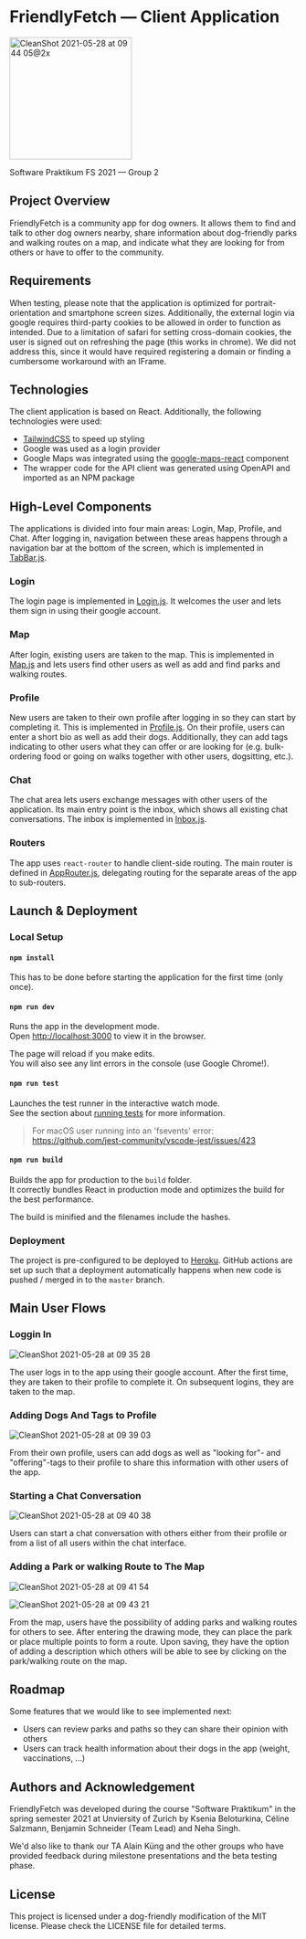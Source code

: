 # FriendlyFetch — Client Application

<img width="214" alt="CleanShot 2021-05-28 at 09 44 05@2x" src="https://user-images.githubusercontent.com/18404509/119948598-4694f200-bf99-11eb-8ce3-6d3f5cf0e2ea.png">

Software Praktikum FS 2021 — Group 2

## Project Overview

FriendlyFetch is a community app for dog owners. It allows them to find and talk to other dog owners nearby, share information about dog-friendly parks and walking routes on a map, and indicate what they are looking for from others or have to offer to the community.

## Requirements

When testing, please note that the application is optimized for portrait-orientation and smartphone screen sizes. Additionally, the external login via google requires third-party cookies to be allowed in order to function as intended. Due to a limitation of safari for setting cross-domain cookies, the user is signed out on refreshing the page (this works in chrome). We did not address this, since it would have required registering a domain or finding a cumbersome workaround with an IFrame.


## Technologies

The client application is based on React. Additionally, the following technologies were used:

- [TailwindCSS](https://tailwindcss.com) to speed up styling
- Google was used as a login provider
- Google Maps was integrated using the [google-maps-react](https://github.com/fullstackreact/google-maps-react) component
- The wrapper code for the API client was generated using OpenAPI and imported as an NPM package


## High-Level Components

The applications is divided into four main areas: Login, Map, Profile, and Chat. After logging in, navigation between these areas happens through a navigation bar at the bottom of the screen, which is implemented in [TabBar.js](src/views/TabBar.js).

### Login

The login page is implemented in [Login.js](src/components/login/Login.js). It welcomes the user and lets them sign in using their google account.

### Map

After login, existing users are taken to the map. This is implemented in [Map.js](src/components/map/Map.js) and lets users find other users as well as add and find parks and walking routes.

### Profile

New users are taken to their own profile after logging in so they can start by completing it. This is implemented in [Profile.js](src/components/profile/Profile.js). On their profile, users can enter a short bio as well as add their dogs. Additionally, they can add tags indicating to other users what they can offer or are looking for (e.g. bulk-ordering food or going on walks together with other users, dogsitting, etc.).

### Chat

The chat area lets users exchange messages with other users of the application. Its main entry point is the inbox, which shows all existing chat conversations. The inbox is implemented in [Inbox.js](src/components/chat/Inbox.js).

### Routers

The app uses `react-router` to handle client-side routing. The main router is defined in [AppRouter.js](src/components/shared/routers/AppRouter.js), delegating routing for the separate areas of the app to sub-routers.


## Launch & Deployment

### Local Setup

#### `npm install`

This has to be done before starting the application for the first time (only once).

#### `npm run dev`

Runs the app in the development mode.<br>
Open [http://localhost:3000](http://localhost:3000) to view it in the browser.

The page will reload if you make edits.<br>
You will also see any lint errors in the console (use Google Chrome!).

#### `npm run test`

Launches the test runner in the interactive watch mode.<br>
See the section about [running tests](https://facebook.github.io/create-react-app/docs/running-tests) for more information.

> For macOS user running into an 'fsevents' error: https://github.com/jest-community/vscode-jest/issues/423


#### `npm run build`

Builds the app for production to the `build` folder.<br>
It correctly bundles React in production mode and optimizes the build for the best performance.

The build is minified and the filenames include the hashes.


### Deployment

The project is pre-configured to be deployed to [Heroku](https://heroku.com). GitHub actions are set up such that a deployment automatically happens when new code is pushed / merged in to the `master` branch.


## Main User Flows

### Loggin In

![CleanShot 2021-05-28 at 09 35 28](https://user-images.githubusercontent.com/18404509/119947793-6b3c9a00-bf98-11eb-8e81-3846d522c4de.gif)

The user logs in to the app using their google account. After the first time, they are taken to their profile to complete it. On subsequent logins, they are taken to the map.

### Adding Dogs And Tags to Profile

![CleanShot 2021-05-28 at 09 39 03](https://user-images.githubusercontent.com/18404509/119948020-b22a8f80-bf98-11eb-8f40-9875b312f0f9.gif)

From their own profile, users can add dogs as well as "looking for"- and "offering"-tags to their profile to share this information with other users of the app.

### Starting a Chat Conversation

![CleanShot 2021-05-28 at 09 40 38](https://user-images.githubusercontent.com/18404509/119948158-d9815c80-bf98-11eb-9bfc-7596b7f493fe.gif)

Users can start a chat conversation with others either from their profile or from a list of all users within the chat interface.

### Adding a Park or walking Route to The Map

![CleanShot 2021-05-28 at 09 41 54](https://user-images.githubusercontent.com/18404509/119948416-1a797100-bf99-11eb-8862-03424ddf95e3.gif)

![CleanShot 2021-05-28 at 09 43 21](https://user-images.githubusercontent.com/18404509/119948575-4137a780-bf99-11eb-93fd-2740787498f1.gif)

From the map, users have the possibility of adding parks and walking routes for others to see. After entering the drawing mode, they can place the park or place multiple points to form a route. Upon saving, they have the option of adding a description which others will be able to see by clicking on the park/walking route on the map.


## Roadmap

Some features that we would like to see implemented next:

- Users can review parks and paths so they can share their opinion with others
- Users can track health information about their dogs in the app (weight, vaccinations, ...)


## Authors and Acknowledgement

FriendlyFetch was developed during the course "Software Praktikum" in the spring semester 2021 at Unviersity of Zurich by Ksenia Beloturkina, Céline Salzmann, Benjamin Schneider (Team Lead) and Neha Singh.

We'd also like to thank our TA Alain Küng and the other groups who have provided feedback during milestone presentations and the beta testing phase.


## License

This project is licensed under a dog-friendly modification of the MIT license. Please check the LICENSE file for detailed terms.
